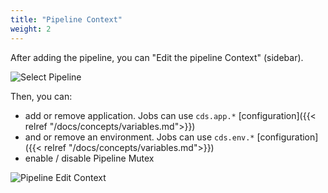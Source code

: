 ```yaml
---
title: "Pipeline Context"
weight: 2
---
```


After adding the pipeline, you can "Edit the pipeline Context" (sidebar).

![Select Pipeline](/images/workflows.design.ctx.select.png)

Then, you can: 

* add or remove application. Jobs can use `cds.app.*` [configuration]({{< relref "/docs/concepts/variables.md">}})
* and or remove an environment. Jobs can use `cds.env.*` [configuration]({{< relref "/docs/concepts/variables.md">}})
* enable / disable Pipeline Mutex

![Pipeline Edit Context](/images/workflows.design.ctx.edit.png)
